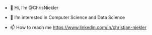 - 👋 Hi, I’m @ChrisNiekler
- 👀 I’m interested in Computer Science and Data Science

- 📫 How to reach me https://www.linkedin.com/in/christian-niekler

<!---
ChrisNiekler/ChrisNiekler is a ✨ special ✨ repository because its `README.md` (this file) appears on your GitHub profile.
You can click the Preview link to take a look at your changes.
--->
